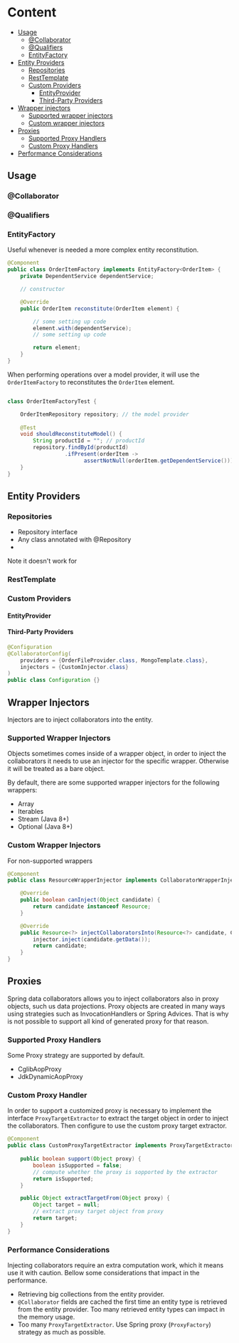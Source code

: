 # Content
- [Usage](#usage)
    - [@Collaborator](#collaborator)
    - [@Qualifiers](#qualifiers)
    - [EntityFactory](#entityfactory)
- [Entity Providers](#entity-provider)
    - [Repositories](#repositories)
    - [RestTemplate](#resttemplate)
    - [Custom Providers](#custom-providers)
        - [EntityProvider](#entityprovider)
        - [Third-Party Providers](#third-party-providers)
- [Wrapper injectors](#wrapper-injectors)
    - [Supported wrapper injectors](#supported-wrapper-injectors)
    - [Custom wrapper injectors](#custom-wrapper-injectors)
- [Proxies](#proxies)
    - [Supported Proxy Handlers](#supported-proxy-handlers)
    - [Custom Proxy Handlers](#custom-proxy-handler)
- [Performance Considerations](#performance-considerations)  
       
## Usage
### @Collaborator

### @Qualifiers

### EntityFactory

Useful whenever is needed a more complex entity reconstitution.
```java
@Component
public class OrderItemFactory implements EntityFactory<OrderItem> {
    private DependentService dependentService;

    // constructor

    @Override
    public OrderItem reconstitute(OrderItem element) {

        // some setting up code
        element.with(dependentService);
        // some setting up code

        return element;
    }
}
```
When performing operations over a model provider, it will use the `OrderItemFactory` to reconstitutes the `OrderItem` element.
 
```java

class OrderItemFactoryTest {

    OrderItemRepository repository; // the model provider
    
    @Test
    void shouldReconstituteModel() {
        String productId = ""; // productId
        repository.findById(productId)
                  .ifPresent(orderItem -> 
                        assertNotNull(orderItem.getDependentService()));
    }
}

```


## Entity Providers


### Repositories

- Repository interface
- Any class annotated with @Repository
- 

Note it doesn't work for  
### RestTemplate


### Custom Providers


#### EntityProvider
#### Third-Party Providers
```java
@Configuration
@CollaboratorConfig(
    providers = {OrderFileProvider.class, MongoTemplate.class},
    injectors = {CustomInjector.class}
)
public class Configuration {}
```
## Wrapper Injectors

Injectors are to inject collaborators into the entity.

### Supported Wrapper Injectors

Objects sometimes comes inside of a wrapper object, in order to inject the collaborators it needs to use an injector for the specific wrapper. Otherwise it will be treated as a bare object.

By default, there are some supported wrapper injectors for the following wrappers:

- Array
- Iterables
- Stream (Java 8+)
- Optional (Java 8+)


### Custom Wrapper Injectors

For non-supported wrappers


```java
@Component
public class ResourceWrapperInjector implements CollaboratorWrapperInjector<Resource<?>> {

    @Override
    public boolean canInject(Object candidate) {
        return candidate instanceof Resource;
    }

    @Override
    public Resource<?> injectCollaboratorsInto(Resource<?> candidate, CollaboratorInjector injector) {
        injector.inject(candidate.getData());
        return candidate;
    }
}
```

## Proxies
Spring data collaborators allows you to inject collaborators also in proxy objects, such us data projections. Proxy objects are created in many ways using strategies such as InvocationHandlers or Spring Advices. That is why is not possible to support all kind of generated proxy for that reason. 
### Supported Proxy Handlers
Some Proxy strategy are supported by default.
- CglibAopProxy
- JdkDynamicAopProxy

### Custom Proxy Handler

In order to support a customized proxy is necessary to implement the interface `ProxyTargetExtractor` to extract the target object in order to inject the collaborators. Then configure to use the custom proxy target extractor.

```java
@Component
public class CustomProxyTargetExtractor implements ProxyTargetExtractor {
    
    public boolean support(Object proxy) {
        boolean isSupported = false;
        // compute whether the proxy is sopported by the extractor
        return isSupported;
    }

    public Object extractTargetFrom(Object proxy) {
        Object target = null;
        // extract proxy target object from proxy
        return target;
    }
}
```
### Performance Considerations

Injecting collaborators require an extra computation work, which it means use it with caution. Bellow some considerations that impact in the performance.

- Retrieving big collections from the entity provider.
- `@Collaborator` fields are cached the first time an entity type is retrieved from the entity provider. Too many retrieved entity types can impact in the memory usage.
- Too many `ProxyTargetExtractor`. Use Spring proxy (`ProxyFactory`) strategy as much as possible.

